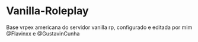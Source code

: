 # Vanilla-Roleplay
Base vrpex americana do servidor vanilla rp, configurado e editada por mim @Flavinxx e @GustavinCunha

